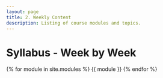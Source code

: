 ```yaml
---
layout: page
title: 2. Weekly Content
description: Listing of course modules and topics.
---
```


# Syllabus - Week by Week

{% for module in site.modules %}
{{ module }}
{% endfor %}
